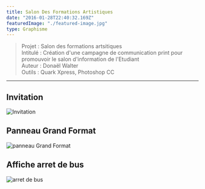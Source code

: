 ```yaml
---
title: Salon Des Formations Artistiques
date: "2016-01-28T22:40:32.169Z"
featuredImage: "./featured-image.jpg"
type: Graphisme
---
```

>Projet : Salon des formations artsitiques <br>
>Intitulé : Création d'une campagne de communication print pour promouvoir le salon d'information de l'Etudiant <br>
>Auteur : Donaël Walter<br>
>Outils : Quark Xpress, Photoshop CC
----------------------------------------------------------
## Invitation 
![Invitation](https://mir-s3-cdn-cf.behance.net/project_modules/fs/f467cd52134581.590648f9088f7.jpg)
## Panneau Grand Format 
![panneau Grand Format](https://mir-s3-cdn-cf.behance.net/project_modules/fs/fbd35c52134581.590648f908cdf.jpg)
## Affiche arret de bus
![arret de bus](https://mir-s3-cdn-cf.behance.net/project_modules/fs/17274152134581.590648f909012.jpg)